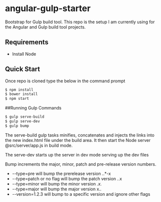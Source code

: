 # angular-gulp-starter
Bootstrap for Gulp build tool. This repo is the setup I am currently using for the Angular and Gulp build tool projects.


## Requirements

- Install Node

## Quick Start
Once repo is cloned type the below in the command prompt
```bash
$ npm install
$ bower install
$ npm start
```

##Running Gulp Commands

```bash
$ gulp serve-build
$ gulp serve-dev
$ gulp bump
```
The serve-build gulp tasks minifies, concatenates and injects the links into the new index.html 
file under the build area. It then start the Node server @src/server/app.js in build mode. 

The serve-dev starts up the server in dev mode serving up the dev files

Bump increments the major, minor, patch and pre-release version numbers. 
* --type=pre will bump the prerelease version *.*.*-x
 * --type=patch or no flag will bump the patch version *.*.x
 * --type=minor will bump the minor version *.x.*
 * --type=major will bump the major version x.*.*
 * --version=1.2.3 will bump to a specific version and ignore other flags




